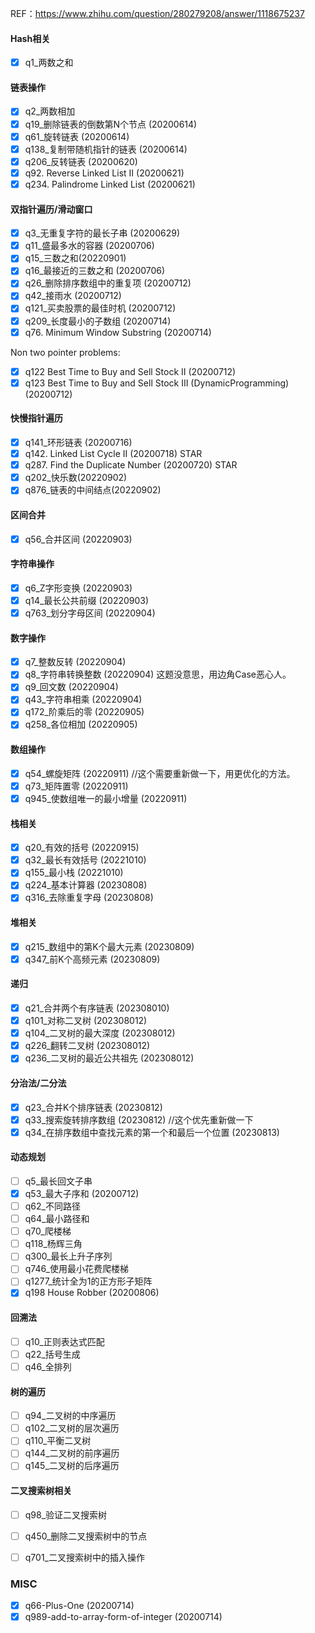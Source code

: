 REF：https://www.zhihu.com/question/280279208/answer/1118675237


#### Hash相关
- [x]	q1_两数之和

#### 链表操作
- [x]	q2_两数相加
- [x]	q19_删除链表的倒数第N个节点 (20200614)
- [x]	q61_旋转链表 (20200614)
- [x]	q138_复制带随机指针的链表 (20200614)
- [x]	q206_反转链表 (20200620)
- [x] q92. Reverse Linked List II (20200621)
- [x] q234. Palindrome Linked List (20200621)

#### 双指针遍历/滑动窗口
- [x]	q3_无重复字符的最长子串 (20200629)
- [x]	q11_盛最多水的容器 (20200706)
- [x]	q15_三数之和(20220901)
- [x]	q16_最接近的三数之和 (20200706)
- [x]	q26_删除排序数组中的重复项 (20200712)
- [x]	q42_接雨水 (20200712)
- [x]	q121_买卖股票的最佳时机 (20200712)
- [x]	q209_长度最小的子数组 (20200714)
- [x] q76. Minimum Window Substring (20200714)

Non two pointer problems:
- [x] q122 Best Time to Buy and Sell Stock II (20200712)
- [x] q123 Best Time to Buy and Sell Stock III (DynamicProgramming) (20200712)

#### 快慢指针遍历
- [x]	q141_环形链表 (20200716)
- [x] q142. Linked List Cycle II (20200718) STAR
- [x] q287. Find the Duplicate Number (20200720) STAR
- [x]	q202_快乐数(20220902)
- [x]	q876_链表的中间结点(20220902)

#### 区间合并
- [x]	q56_合并区间 (20220903)

#### 字符串操作
- [x]	q6_Z字形变换  (20220903)
- [x]	q14_最长公共前缀 (20220903)
- [x]	q763_划分字母区间 (20220904)

#### 数字操作
- [x]	q7_整数反转 (20220904)
- [x]	q8_字符串转换整数 (20220904) 这题没意思，用边角Case恶心人。
- [x]	q9_回文数 (20220904)
- [x]	q43_字符串相乘 (20220904)
- [x]	q172_阶乘后的零 (20220905)
- [X]	q258_各位相加 (20220905)

#### 数组操作
- [x]	q54_螺旋矩阵 (20220911) //这个需要重新做一下，用更优化的方法。
- [x]	q73_矩阵置零 (20220911)
- [x]	q945_使数组唯一的最小增量 (20220911)

#### 栈相关
- [x]	q20_有效的括号 (20220915)
- [x]	q32_最长有效括号 (20221010)
- [x]	q155_最小栈 (20221010)
- [x]	q224_基本计算器 (20230808)
- [x]	q316_去除重复字母 (20230808)

#### 堆相关
- [x]	q215_数组中的第K个最大元素 (20230809)
- [x]	q347_前K个高频元素 (20230809)

#### 递归
- [x]	q21_合并两个有序链表 (202308010)
- [x]	q101_对称二叉树 (202308012)
- [x]	q104_二叉树的最大深度 (202308012)
- [x]	q226_翻转二叉树 (202308012)
- [x]	q236_二叉树的最近公共祖先 (202308012)

#### 分治法/二分法
- [x]	q23_合并K个排序链表 (20230812)
- [x]	q33_搜索旋转排序数组 (20230812)  //这个优先重新做一下
- [x]	q34_在排序数组中查找元素的第一个和最后一个位置 (20230813)

#### 动态规划
- [ ]	q5_最长回文子串
- [x]	q53_最大子序和 (20200712)
- [ ]	q62_不同路径
- [ ]	q64_最小路径和
- [ ]	q70_爬楼梯
- [ ]	q118_杨辉三角
- [ ]	q300_最长上升子序列
- [ ]	q746_使用最小花费爬楼梯
- [ ]	q1277_统计全为1的正方形子矩阵
- [x] q198 House Robber (20200806)

#### 回溯法
- [ ]	q10_正则表达式匹配
- [ ]	q22_括号生成
- [ ]	q46_全排列

#### 树的遍历
- [ ]	q94_二叉树的中序遍历
- [ ]	q102_二叉树的层次遍历
- [ ]	q110_平衡二叉树
- [ ]	q144_二叉树的前序遍历
- [ ]	q145_二叉树的后序遍历

#### 二叉搜索树相关
- [ ]	q98_验证二叉搜索树
- [ ]	q450_删除二叉搜索树中的节点
- [ ]	q701_二叉搜索树中的插入操作


### MISC
- [x] q66-Plus-One (20200714)
- [x] q989-add-to-array-form-of-integer (20200714)
